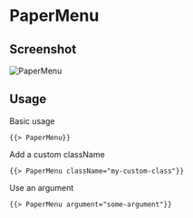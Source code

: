 # PaperMenu 


## Screenshot
![PaperMenu ](../../../examples/readme/PaperMenu.png)

## Usage

Basic usage

```
{{> PaperMenu}}
```

Add a custom className

```
{{> PaperMenu className="my-custom-class"}}
```

Use an argument

```
{{> PaperMenu argument="some-argument"}}
```